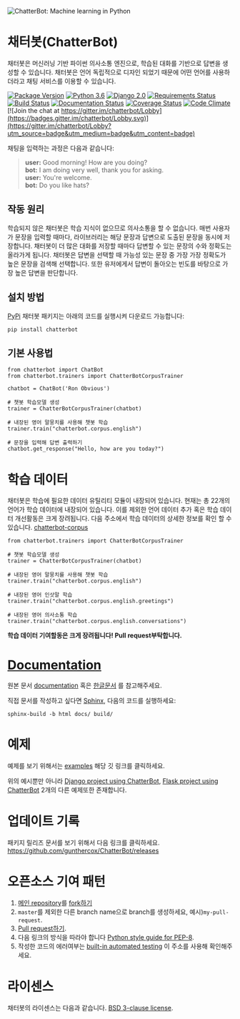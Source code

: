 ![ChatterBot: Machine learning in Python](https://i.imgur.com/b3SCmGT.png)

# 채터봇(ChatterBot)

채터봇은 머신러닝 기반 파이썬 의사소통 엔진으로, 학습된 대화를 기반으로 답변을 생성할 
수 있습니다. 채터봇은 언어 독립적으로 디자인 되었기 때문에 어떤 언어를 사용하더라고 
채팅 서비스를 이용할 수 있습니다.

[![Package Version](https://img.shields.io/pypi/v/chatterbot.svg)](https://pypi.python.org/pypi/chatterbot/)
[![Python 3.6](https://img.shields.io/badge/python-3.6-blue.svg)](https://www.python.org/downloads/release/python-360/)
[![Django 2.0](https://img.shields.io/badge/Django-2.0-blue.svg)](https://docs.djangoproject.com/en/2.1/releases/2.0/)
[![Requirements Status](https://requires.io/github/gunthercox/ChatterBot/requirements.svg?branch=master)](https://requires.io/github/gunthercox/ChatterBot/requirements/?branch=master)
[![Build Status](https://travis-ci.org/gunthercox/ChatterBot.svg?branch=master)](https://travis-ci.org/gunthercox/ChatterBot)
[![Documentation Status](https://readthedocs.org/projects/chatterbot/badge/?version=stable)](http://chatterbot.readthedocs.io/en/stable/?badge=stable)
[![Coverage Status](https://img.shields.io/coveralls/gunthercox/ChatterBot.svg)](https://coveralls.io/r/gunthercox/ChatterBot)
[![Code Climate](https://codeclimate.com/github/gunthercox/ChatterBot/badges/gpa.svg)](https://codeclimate.com/github/gunthercox/ChatterBot)
[![Join the chat at https://gitter.im/chatterbot/Lobby](https://badges.gitter.im/chatterbot/Lobby.svg)](https://gitter.im/chatterbot/Lobby?utm_source=badge&utm_medium=badge&utm_content=badge)

채팅을 입력하는 과정은 다음과 같습니다:

> **user:** Good morning! How are you doing?  
> **bot:**  I am doing very well, thank you for asking.  
> **user:** You're welcome.  
> **bot:** Do you like hats?  

## 작동 원리

학습되지 않은 채터봇은 학습 지식이 없으므로 의사소통을 할 수 없습니다. 매번 사용자가 문장을 입력할 때마다, 라이브러리는 해당 문장과 답변으로 도출된 문장을 동시에 저장합니다.
채터봇이 더 많은 대화를 저장할 때마다 답변할 수 있는 문장의 수와 정확도는 올라가게 됩니다. 채터봇은 답변을 선택할 때 가능성 있는 문장 중 가장 가장 정확도가 높은 문장을 검색해 선택합니다. 또한 유저에게서 답변이 돌아오는 빈도를 바탕으로 가장 높은 답변을 판단합니다.

## 설치 방법

[PyPi](https://pypi.python.org/pypi/ChatterBot) 채터봇 패키지는 아래의 코드를 실행시켜 다운로드 가능합니다:

```
pip install chatterbot
```

## 기본 사용법

```
from chatterbot import ChatBot
from chatterbot.trainers import ChatterBotCorpusTrainer

chatbot = ChatBot('Ron Obvious')

# 챗봇 학습모델 생성
trainer = ChatterBotCorpusTrainer(chatbot)

# 내장된 영어 말뭉치를 사용해 챗봇 학습
trainer.train("chatterbot.corpus.english")

# 문장을 입력해 답변 출력하기
chatbot.get_response("Hello, how are you today?")
```

# 학습 데이터

채터봇은 학습에 필요한 데이터 유틸리티 모듈이 내장되어 있습니다. 현재는 총 22개의 언어가
학습 데이터에 내장되어 있습니다. 이를 제외한 언어 데이터 추가 혹은 학습 데이터 개선활동은
크게 장려됩니다. 다음 주소에서 학습 데이터의 상세한 정보를 확인 할 수 있습니다.
[chatterbot-corpus](https://github.com/gunthercox/chatterbot-corpus)

```
from chatterbot.trainers import ChatterBotCorpusTrainer

# 챗봇 학습모델 생성
trainer = ChatterBotCorpusTrainer(chatbot)

# 내장된 영어 말뭉치를 사용해 챗봇 학습
trainer.train("chatterbot.corpus.english")

# 내장된 영어 인삿말 학습
trainer.train("chatterbot.corpus.english.greetings")

# 내장된 영어 의사소통 학습
trainer.train("chatterbot.corpus.english.conversations")
```

**학습 데이터 기여할동은 크게 장려됩니다! Pull request부탁합니다.**

# [Documentation](https://chatterbot.readthedocs.io/)

원본 문서 [documentation](https://chatterbot.readthedocs.io/)
혹은 [한글문서](https://simplistic-aphid-cce.notion.site/ChatterBot-7b8719bd0a1f449eab45556248c6ebd6)
를 참고해주세요.

직접 문서를 작성하고 싶다면 [Sphinx](http://www.sphinx-doc.org/), 다음의 코드를 실행하세요:

```
sphinx-build -b html docs/ build/
```

# 예제

예제를 보기 위해서는 [examples](https://github.com/gunthercox/ChatterBot/tree/master/examples)
해당 깃 링크를 클릭하세요.

위의 예시뿐만 아니라 [Django project using ChatterBot](https://github.com/gunthercox/ChatterBot/tree/master/examples), [Flask project using ChatterBot](https://github.com/chamkank/flask-chatterbot) 2개의 다른 예제또한 존재합니다.

# 업데이트 기록

패키지 릴리즈 문서를 보기 위해서 다음 링크를 클릭하세요. https://github.com/gunthercox/ChatterBot/releases

# 오픈소스 기여 패턴

1. [메인 repository](https://github.com/gunthercox/ChatterBot)를 [fork하기](https://help.github.com/articles/fork-a-repo/)
2. `master`를 제외한 다른 branch name으로 branch를 생성하세요, 예시)`my-pull-request`.
3. [Pull request하기](https://help.github.com/articles/creating-a-pull-request/).
4. 다음 링크의 방식을 따라야 합니다 [Python style guide for PEP-8](https://www.python.org/dev/peps/pep-0008/).
5. 작성한 코드의 에러여부는 [built-in automated testing](https://chatterbot.readthedocs.io/en/latest/testing.html) 이 주소를 사용해 확인해주세요.
  

# 라이센스

채터봇의 라이센스는 다음과 같습니다. [BSD 3-clause license](https://opensource.org/licenses/BSD-3-Clause).
